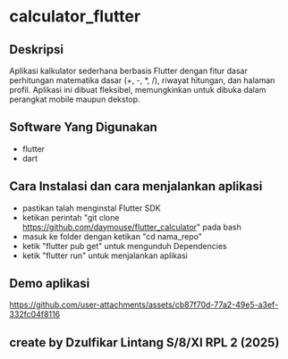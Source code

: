 # calculator_flutter

## Deskripsi 

Aplikasi kalkulator sederhana berbasis Flutter dengan fitur dasar perhitungan matematika dasar (+, -, *, /), riwayat hitungan, dan halaman profil. Aplikasi ini dibuat fleksibel, memungkinkan untuk dibuka dalam perangkat mobile maupun dekstop. 


## Software Yang Digunakan

- flutter
- dart

## Cara Instalasi dan cara menjalankan aplikasi

- pastikan talah menginstal Flutter SDK
- ketikan perintah "git clone https://github.com/daymouse/flutter_calculator" pada bash
- masuk ke folder dengan ketikan "cd nama_repo"
- ketik "flutter pub get" untuk mengunduh Dependencies
- ketik "flutter run" untuk menjalankan aplikasi

## Demo aplikasi


https://github.com/user-attachments/assets/cb87f70d-77a2-49e5-a3ef-332fc04f8116

## create by Dzulfikar Lintang S/8/XI RPL 2 (2025)


